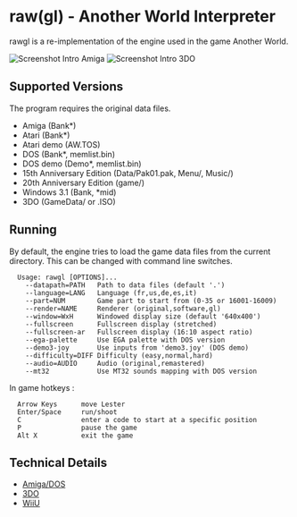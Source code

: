 
# raw(gl) - Another World Interpreter

rawgl is a re-implementation of the engine used in the game Another World.

![Screenshot Intro Amiga](docs/screenshot-intro-amiga.png) ![Screenshot Intro 3DO](docs/screenshot-intro-3do.png)

## Supported Versions

The program requires the original data files.

- Amiga (Bank*)
- Atari (Bank*)
- Atari demo (AW.TOS)
- DOS (Bank*, memlist.bin)
- DOS demo (Demo*, memlist.bin)
- 15th Anniversary Edition (Data/Pak01.pak, Menu/, Music/)
- 20th Anniversary Edition (game/)
- Windows 3.1 (Bank, *mid)
- 3DO (GameData/ or .ISO)

## Running

By default, the engine tries to load the game data files from the current
directory. This can be changed with command line switches.

```
  Usage: rawgl [OPTIONS]...
    --datapath=PATH   Path to data files (default '.')
    --language=LANG   Language (fr,us,de,es,it)
    --part=NUM        Game part to start from (0-35 or 16001-16009)
    --render=NAME     Renderer (original,software,gl)
    --window=WxH      Windowed display size (default '640x400')
    --fullscreen      Fullscreen display (stretched)
    --fullscreen-ar   Fullscreen display (16:10 aspect ratio)
    --ega-palette     Use EGA palette with DOS version
    --demo3-joy       Use inputs from 'demo3.joy' (DOS demo)
    --difficulty=DIFF Difficulty (easy,normal,hard)
    --audio=AUDIO     Audio (original,remastered)
    --mt32            Use MT32 sounds mapping with DOS version
```

In game hotkeys :

```
  Arrow Keys      move Lester
  Enter/Space     run/shoot
  C               enter a code to start at a specific position
  P               pause the game
  Alt X           exit the game
```

## Technical Details

- [Amiga/DOS](docs/Amiga_DOS.md)
- [3DO](docs/3DO.md)
- [WiiU](docs/WiiU.md)
